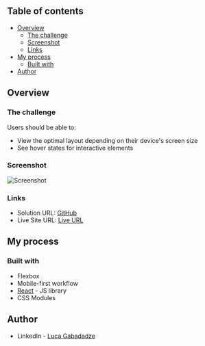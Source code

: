 ## Table of contents

- [Overview](#overview)
  - [The challenge](#the-challenge)
  - [Screenshot](#screenshot)
  - [Links](#links)
- [My process](#my-process)
  - [Built with](#built-with)
- [Author](#author)


## Overview

### The challenge

Users should be able to:

- View the optimal layout depending on their device's screen size
- See hover states for interactive elements

### Screenshot

![Screenshot](../images/screenshot.png)

### Links

- Solution URL: [GitHub](https://github.com/gabadadzeluca/nft-preview-card-component-React)
- Live Site URL: [Live URL]()

## My process

### Built with

- Flexbox
- Mobile-first workflow
- [React](https://reactjs.org/) - JS library
- CSS Modules


## Author

- LinkedIn - [Luca Gabadadze](https://www.linkedin.com/in/luca-gabadadze-6068b324a/)

